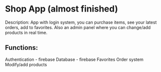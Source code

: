 # Shop App (almost finished)

Description: App with login system, you can purchase items, see your latest orders, add to favorites. Also an admin panel where you can change/add products in real time.

## Functions:

Authentication - firebase
Database - firebase
Favorites
Order system
Modify/add products
